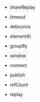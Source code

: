 * shareReplay
* timeout
* debounce

* elementAt
* groupBy
* window

* connect
* publish
* refCount
* replay
